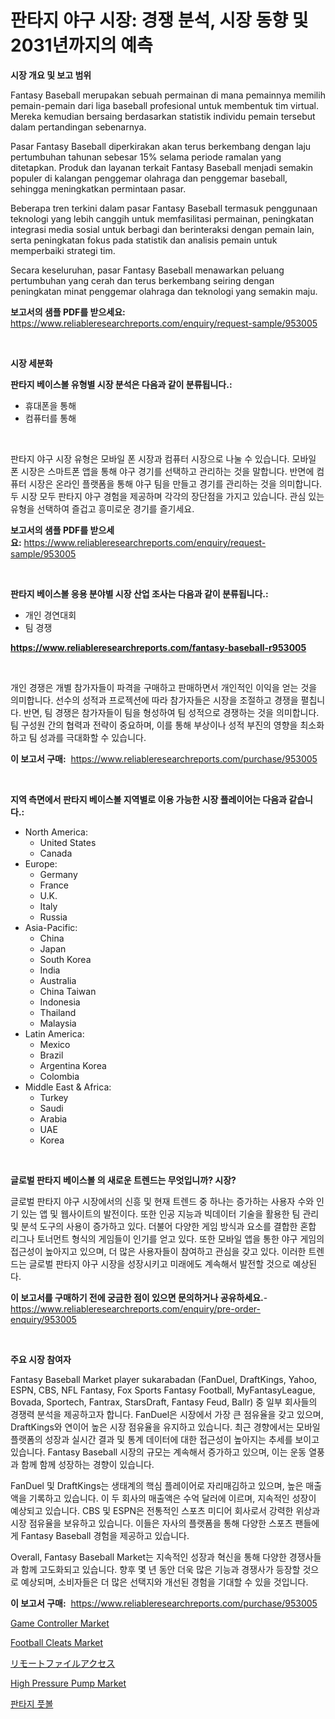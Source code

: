 <p><h1>판타지 야구 시장: 경쟁 분석, 시장 동향 및 2031년까지의 예측</h1></p><p><strong>시장 개요 및 보고 범위</strong></p>
<p><p>Fantasy Baseball merupakan sebuah permainan di mana pemainnya memilih pemain-pemain dari liga baseball profesional untuk membentuk tim virtual. Mereka kemudian bersaing berdasarkan statistik individu pemain tersebut dalam pertandingan sebenarnya.</p><p>Pasar Fantasy Baseball diperkirakan akan terus berkembang dengan laju pertumbuhan tahunan sebesar 15% selama periode ramalan yang ditetapkan. Produk dan layanan terkait Fantasy Baseball menjadi semakin populer di kalangan penggemar olahraga dan penggemar baseball, sehingga meningkatkan permintaan pasar.</p><p>Beberapa tren terkini dalam pasar Fantasy Baseball termasuk penggunaan teknologi yang lebih canggih untuk memfasilitasi permainan, peningkatan integrasi media sosial untuk berbagi dan berinteraksi dengan pemain lain, serta peningkatan fokus pada statistik dan analisis pemain untuk memperbaiki strategi tim.</p><p>Secara keseluruhan, pasar Fantasy Baseball menawarkan peluang pertumbuhan yang cerah dan terus berkembang seiring dengan peningkatan minat penggemar olahraga dan teknologi yang semakin maju.</p></p>
<p><strong>보고서의 샘플 PDF를 받으세요:</strong> <a href="https://www.reliableresearchreports.com/enquiry/request-sample/953005">https://www.reliableresearchreports.com/enquiry/request-sample/953005</a></p>
<p>&nbsp;</p>
<p><strong>시장 세분화</strong></p>
<p><strong>판타지 베이스볼 유형별 시장 분석은 다음과 같이 분류됩니다.:</strong></p>
<p><ul><li>휴대폰을 통해</li><li>컴퓨터를 통해</li></ul></p>
<p>&nbsp;</p>
<p><p>판타지 야구 시장 유형은 모바일 폰 시장과 컴퓨터 시장으로 나눌 수 있습니다. 모바일 폰 시장은 스마트폰 앱을 통해 야구 경기를 선택하고 관리하는 것을 말합니다. 반면에 컴퓨터 시장은 온라인 플랫폼을 통해 야구 팀을 만들고 경기를 관리하는 것을 의미합니다. 두 시장 모두 판타지 야구 경험을 제공하며 각각의 장단점을 가지고 있습니다. 관심 있는 유형을 선택하여 즐겁고 흥미로운 경기를 즐기세요.</p></p>
<p><strong>보고서의 샘플 PDF를 받으세요:</strong>&nbsp;<a href="https://www.reliableresearchreports.com/enquiry/request-sample/953005">https://www.reliableresearchreports.com/enquiry/request-sample/953005</a></p>
<p>&nbsp;</p>
<p><strong> 판타지 베이스볼 응용 분야별 시장 산업 조사는 다음과 같이 분류됩니다.:</strong></p>
<p><ul><li>개인 경연대회</li><li>팀 경쟁</li></ul></p>
<p><strong><a href="https://www.reliableresearchreports.com/fantasy-baseball-r953005">https://www.reliableresearchreports.com/fantasy-baseball-r953005</a></strong></p>
<p>&nbsp;</p>
<p><p>개인 경쟁은 개별 참가자들이 파격을 구매하고 판매하면서 개인적인 이익을 얻는 것을 의미합니다. 선수의 성적과 프로젝션에 따라 참가자들은 시장을 조절하고 경쟁을 펼칩니다. 반면, 팀 경쟁은 참가자들이 팀을 형성하여 팀 성적으로 경쟁하는 것을 의미합니다. 팀 구성원 간의 협력과 전략이 중요하며, 이를 통해 부상이나 성적 부진의 영향을 최소화하고 팀 성과를 극대화할 수 있습니다.</p></p>
<p><strong>이 보고서 구매:</strong>&nbsp; <a href="https://www.reliableresearchreports.com/purchase/953005">https://www.reliableresearchreports.com/purchase/953005</a></p>
<p>&nbsp;</p>
<p><strong>지역 측면에서 판타지 베이스볼 지역별로 이용 가능한 시장 플레이어는 다음과 같습니다.:</strong></p>
<p><ul>
    <li>
        North America:
        <ul>
            <li>United States</li>
            <li>Canada</li>
        </ul>
    </li>
    <li>
        Europe:
        <ul>
            <li>Germany</li>
            <li>France</li>
            <li>U.K.</li>
            <li>Italy</li>
            <li>Russia</li>
        </ul>
    </li>
    <li>
        Asia-Pacific:
        <ul>
            <li>China</li>
            <li>Japan</li>
            <li>South Korea</li>
            <li>India</li>
            <li>Australia</li>
            <li>China Taiwan</li>
            <li>Indonesia</li>
            <li>Thailand</li>
            <li>Malaysia</li>
        </ul>
    </li>
    <li>
        Latin America:
        <ul>
            <li>Mexico</li>
            <li>Brazil</li>
            <li>Argentina Korea</li>
            <li>Colombia</li>
        </ul>
    </li>
    <li>
        Middle East & Africa:
        <ul>
            <li>Turkey</li>
            <li>Saudi</li>
            <li>Arabia</li>
            <li>UAE</li>
            <li>Korea</li>
        </ul>
    </li>
    </ul></p>
<p>&nbsp;</p>
<p><strong>글로벌 판타지 베이스볼 의 새로운 트렌드는 무엇입니까? 시장?</strong></p>
<p><p>글로벌 판타지 야구 시장에서의 신흥 및 현재 트렌드 중 하나는 증가하는 사용자 수와 인기 있는 앱 및 웹사이트의 발전이다. 또한 인공 지능과 빅데이터 기술을 활용한 팀 관리 및 분석 도구의 사용이 증가하고 있다. 더불어 다양한 게임 방식과 요소를 결합한 혼합 리그나 토너먼트 형식의 게임들이 인기를 얻고 있다. 또한 모바일 앱을 통한 야구 게임의 접근성이 높아지고 있으며, 더 많은 사용자들이 참여하고 관심을 갖고 있다. 이러한 트렌드는 글로벌 판타지 야구 시장을 성장시키고 미래에도 계속해서 발전할 것으로 예상된다.</p></p>
<p><strong>이 보고서를 구매하기 전에 궁금한 점이 있으면 문의하거나 공유하세요.</strong>- <a href="https://www.reliableresearchreports.com/enquiry/pre-order-enquiry/953005">https://www.reliableresearchreports.com/enquiry/pre-order-enquiry/953005</a></p>
<p>&nbsp;</p>
<p><strong>주요 시장 참여자</strong></p>
<p><p>Fantasy Baseball Market player sukarabadan (FanDuel, DraftKings, Yahoo, ESPN, CBS, NFL Fantasy, Fox Sports Fantasy Football, MyFantasyLeague, Bovada, Sportech, Fantrax, StarsDraft, Fantasy Feud, Ballr) 중 일부 회사들의 경쟁력 분석을 제공하고자 합니다. FanDuel은 시장에서 가장 큰 점유율을 갖고 있으며, DraftKings와 연이어 높은 시장 점유율을 유지하고 있습니다. 최근 경향에서는 모바일 플랫폼의 성장과 실시간 결과 및 통계 데이터에 대한 접근성이 높아지는 추세를 보이고 있습니다. Fantasy Baseball 시장의 규모는 계속해서 증가하고 있으며, 이는 운동 열풍과 함께 함께 성장하는 경향이 있습니다.</p><p>FanDuel 및 DraftKings는 생태계의 핵심 플레이어로 자리매김하고 있으며, 높은 매출액을 기록하고 있습니다. 이 두 회사의 매출액은 수억 달러에 이르며, 지속적인 성장이 예상되고 있습니다. CBS 및 ESPN은 전통적인 스포츠 미디어 회사로서 강력한 위상과 시장 점유율을 보유하고 있습니다. 이들은 자사의 플랫폼을 통해 다양한 스포츠 팬들에게 Fantasy Baseball 경험을 제공하고 있습니다.</p><p>Overall, Fantasy Baseball Market는 지속적인 성장과 혁신을 통해 다양한 경쟁사들과 함께 고도화되고 있습니다. 향후 몇 년 동안 더욱 많은 기능과 경쟁사가 등장할 것으로 예상되며, 소비자들은 더 많은 선택지와 개선된 경험을 기대할 수 있을 것입니다.</p></p>
<p><strong>이 보고서 구매:</strong>&nbsp;&nbsp;<a href="https://www.reliableresearchreports.com/purchase/953005">https://www.reliableresearchreports.com/purchase/953005</a></p>
<p><p><a href="https://www.linkedin.com/pulse/game-controller-market-report-reveals-latest-trends-growth-8kgpe?trackingId=awP5RdCzfuwNfhrJs41tyA%3D%3D">Game Controller Market</a></p><p><a href="https://www.linkedin.com/pulse/football-cleats-market-outlook-industry-overview-forecast-6ogle?trackingId=UY0uGcmkFA%2B9mc4J5bfBVA%3D%3D">Football Cleats Market</a></p><p><a href="https://github.com/ycmtqqhvk3273/Market-Research-Report-List-1/blob/main/521220629841.md">リモートファイルアクセス</a></p><p><a href="https://github.com/vimar16th/Market-Research-Report-List-4/blob/main/high-pressure-pump-market.md">High Pressure Pump Market</a></p><p><a href="https://github.com/KellyLyncyh543964/Market-Research-Report-List-1/blob/main/943517727691.md">판타지 풋볼</a></p></p>